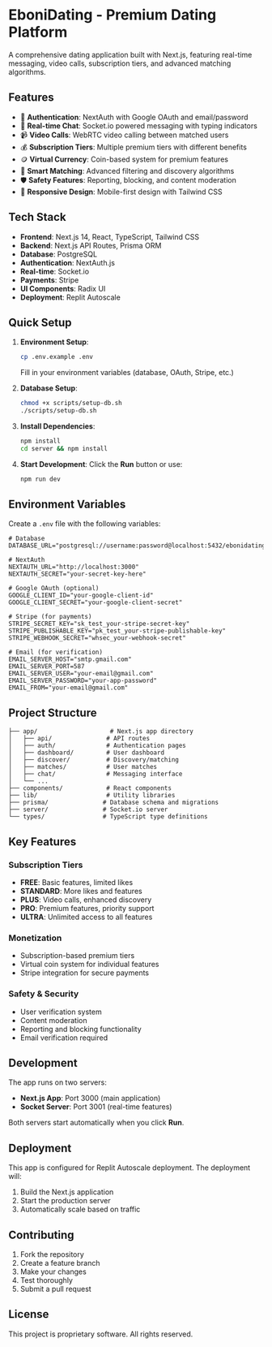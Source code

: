 
# EboniDating - Premium Dating Platform

A comprehensive dating application built with Next.js, featuring real-time messaging, video calls, subscription tiers, and advanced matching algorithms.

## Features

- 🔐 **Authentication**: NextAuth with Google OAuth and email/password
- 💬 **Real-time Chat**: Socket.io powered messaging with typing indicators
- 📹 **Video Calls**: WebRTC video calling between matched users
- 💰 **Subscription Tiers**: Multiple premium tiers with different benefits
- 🪙 **Virtual Currency**: Coin-based system for premium features
- 🎯 **Smart Matching**: Advanced filtering and discovery algorithms
- 🛡️ **Safety Features**: Reporting, blocking, and content moderation
- 📱 **Responsive Design**: Mobile-first design with Tailwind CSS

## Tech Stack

- **Frontend**: Next.js 14, React, TypeScript, Tailwind CSS
- **Backend**: Next.js API Routes, Prisma ORM
- **Database**: PostgreSQL
- **Authentication**: NextAuth.js
- **Real-time**: Socket.io
- **Payments**: Stripe
- **UI Components**: Radix UI
- **Deployment**: Replit Autoscale

## Quick Setup

1. **Environment Setup**:
   ```bash
   cp .env.example .env
   ```
   Fill in your environment variables (database, OAuth, Stripe, etc.)

2. **Database Setup**:
   ```bash
   chmod +x scripts/setup-db.sh
   ./scripts/setup-db.sh
   ```

3. **Install Dependencies**:
   ```bash
   npm install
   cd server && npm install
   ```

4. **Start Development**:
   Click the **Run** button or use:
   ```bash
   npm run dev
   ```

## Environment Variables

Create a `.env` file with the following variables:

```env
# Database
DATABASE_URL="postgresql://username:password@localhost:5432/ebonidating"

# NextAuth
NEXTAUTH_URL="http://localhost:3000"
NEXTAUTH_SECRET="your-secret-key-here"

# Google OAuth (optional)
GOOGLE_CLIENT_ID="your-google-client-id"
GOOGLE_CLIENT_SECRET="your-google-client-secret"

# Stripe (for payments)
STRIPE_SECRET_KEY="sk_test_your-stripe-secret-key"
STRIPE_PUBLISHABLE_KEY="pk_test_your-stripe-publishable-key"
STRIPE_WEBHOOK_SECRET="whsec_your-webhook-secret"

# Email (for verification)
EMAIL_SERVER_HOST="smtp.gmail.com"
EMAIL_SERVER_PORT=587
EMAIL_SERVER_USER="your-email@gmail.com"
EMAIL_SERVER_PASSWORD="your-app-password"
EMAIL_FROM="your-email@gmail.com"
```

## Project Structure

```
├── app/                    # Next.js app directory
│   ├── api/               # API routes
│   ├── auth/              # Authentication pages
│   ├── dashboard/         # User dashboard
│   ├── discover/          # Discovery/matching
│   ├── matches/           # User matches
│   ├── chat/              # Messaging interface
│   └── ...
├── components/            # React components
├── lib/                   # Utility libraries
├── prisma/               # Database schema and migrations
├── server/               # Socket.io server
└── types/                # TypeScript type definitions
```

## Key Features

### Subscription Tiers
- **FREE**: Basic features, limited likes
- **STANDARD**: More likes and features
- **PLUS**: Video calls, enhanced discovery
- **PRO**: Premium features, priority support
- **ULTRA**: Unlimited access to all features

### Monetization
- Subscription-based premium tiers
- Virtual coin system for individual features
- Stripe integration for secure payments

### Safety & Security
- User verification system
- Content moderation
- Reporting and blocking functionality
- Email verification required

## Development

The app runs on two servers:
- **Next.js App**: Port 3000 (main application)
- **Socket Server**: Port 3001 (real-time features)

Both servers start automatically when you click **Run**.

## Deployment

This app is configured for Replit Autoscale deployment. The deployment will:
1. Build the Next.js application
2. Start the production server
3. Automatically scale based on traffic

## Contributing

1. Fork the repository
2. Create a feature branch
3. Make your changes
4. Test thoroughly
5. Submit a pull request

## License

This project is proprietary software. All rights reserved.
